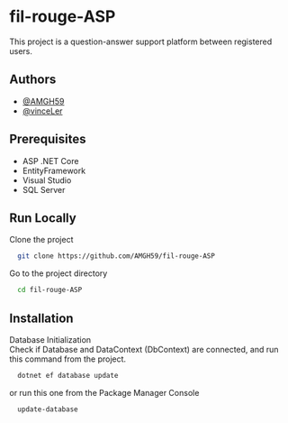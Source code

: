 
# fil-rouge-ASP

This project is a question-answer support platform between registered users.



## Authors

- [@AMGH59](https://www.github.com/AMGH59)
- [@vinceLer](https://www.github.com/vinceLer)


## Prerequisites

- ASP .NET Core
- EntityFramework
- Visual Studio
- SQL Server
## Run Locally

Clone the project

```bash
  git clone https://github.com/AMGH59/fil-rouge-ASP
```

Go to the project directory

```bash
  cd fil-rouge-ASP
```



## Installation

Database Initialization  
Check if Database and DataContext (DbContext) are connected, and run this command from the project.

```bash
  dotnet ef database update
```
or run this one from the Package Manager Console  
```bash
  update-database
```
